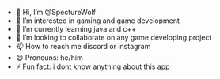 - 👋 Hi, I’m @SpectureWolf
- 👀 I’m interested in gaming and game development
- 🌱 I’m currently learning  java and c++
- 💞️ I’m looking to collaborate on any game developing project
- 📫 How to reach me discord or instagram
- 😄 Pronouns: he/him
- ⚡ Fun fact: i dont know anything about this app

<!---
SpectureWolf/SpectureWolf is a ✨ special ✨ repository because its `README.md` (this file) appears on your GitHub profile.
You can click the Preview link to take a look at your changes.
--->
